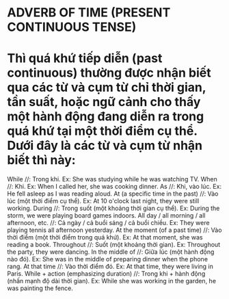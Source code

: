 # ADVERB OF TIME (PRESENT CONTINUOUS TENSE)

# Thì quá khứ tiếp diễn (past continuous) thường được nhận biết qua các từ và cụm từ chỉ thời gian, tần suất, hoặc ngữ cảnh cho thấy một hành động đang diễn ra trong quá khứ tại một thời điểm cụ thể. Dưới đây là các từ và cụm từ nhận biết thì này:

While //: Trong khi. Ex: She was studying while he was watching TV.
When //: Khi. Ex: When I called her, she was cooking dinner.
As //: Khi, vào lúc. Ex: He fell asleep as I was reading aloud.
At (a specific time in the past) //: Vào lúc (một thời điểm cụ thể). Ex: At 10 o'clock last night, they were still working.
During //: Trong suốt (một khoảng thời gian cụ thể). Ex: During the storm, we were playing board games indoors.
All day / all morning / all afternoon, etc. //: Cả ngày / cả buổi sáng / cả buổi chiều. Ex: They were playing tennis all afternoon yesterday.
At the moment (of a past time) //: Vào thời điểm (một thời điểm trong quá khứ). Ex: At that moment, she was reading a book.
Throughout //: Suốt (một khoảng thời gian). Ex: Throughout the party, they were dancing.
In the middle of //: Giữa lúc (một hành động nào đó). Ex: She was in the middle of preparing dinner when the phone rang.
At that time //: Vào thời điểm đó. Ex: At that time, they were living in Paris.
While + action (emphasizing duration) //: Trong khi + hành động (nhấn mạnh độ dài thời gian). Ex: While she was working in the garden, he was painting the fence.